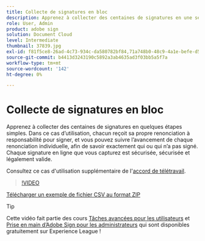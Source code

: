 ```yaml
---
title: Collecte de signatures en bloc
description: Apprenez à collecter des centaines de signatures en une seule étape pour n’importe quel document.
role: User, Admin
product: adobe sign
solution: Document Cloud
level: Intermediate
thumbnail: 37839.jpg
exl-id: f81f5ce8-26ad-4c73-934c-da580782bf84,71a748b0-48c9-4a1e-befe-d5f311d6c05e
source-git-commit: b4413d3243190c5892a3ab4635ad3f03bb5a5f7a
workflow-type: tm+mt
source-wordcount: '142'
ht-degree: 0%

---
```


# Collecte de signatures en bloc

Apprenez à collecter des centaines de signatures en quelques étapes simples. Dans ce cas d’utilisation, chacun reçoit sa propre renonciation à responsabilité pour signer, et vous pouvez suivre l’avancement de chaque renonciation individuelle, afin de savoir exactement qui ou qui n’a pas signé. Chaque signature en ligne que vous capturez est sécurisée, sécurisée et légalement valide.

Consultez ce cas d&#39;utilisation supplémentaire de l&#39;[accord de télétravail](https://experienceleague.adobe.com/docs/document-cloud-learn/sign-learning-hub/expand/recipes/gov/usecasegovtelework.html?lang=en).

>[!VIDEO](https://video.tv.adobe.com/v/37839?hidetitle=true)

[Télécharger un exemple de fichier CSV au format ZIP](../assets/megasign_merge_sample.zip)

>[!TIP]
>
>Cette vidéo fait partie des cours [Tâches avancées pour les utilisateurs](https://experienceleague.adobe.com/?recommended=Sign-U-1-2020.3) et [Prise en main d’Adobe Sign pour les administrateurs](https://experienceleague.adobe.com/?recommended=Sign-A-1-2020.2) qui sont disponibles gratuitement sur Experience League !
